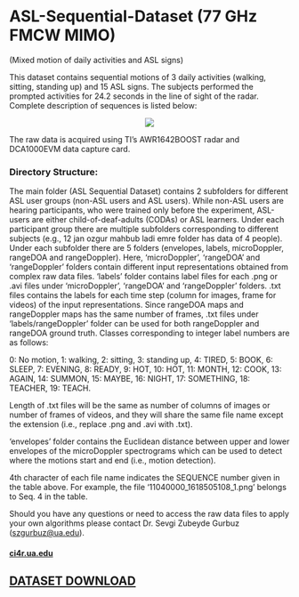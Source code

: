 # ASL-Sequential-Dataset (77 GHz FMCW MIMO)
(Mixed motion of daily activities and ASL signs)

This dataset contains sequential motions of 3 daily activities (walking, sitting, standing up) and 15 ASL signs. The subjects performed the prompted activities for 24.2 seconds in the line of sight of the radar. Complete description of sequences is listed below:

<p align="center">
  <img src="https://user-images.githubusercontent.com/66335348/123162029-bc279d00-d435-11eb-914b-06c5b20a4489.png" />
</p>

The raw data is acquired using TI’s AWR1642BOOST radar and DCA1000EVM data capture card.

### Directory Structure:

The main folder (ASL Sequential Dataset) contains 2 subfolders for different ASL user groups (non-ASL users and ASL users). While non-ASL users are hearing participants, who were trained only before the experiment, ASL-users are either child-of-deaf-adults (CODAs) or ASL learners. Under each participant group there are multiple subfolders corresponding to different subjects (e.g., 12 jan ozgur mahbub ladi emre folder has data of 4 people). Under each subfolder there are 5 folders (envelopes, labels, microDoppler, rangeDOA and rangeDoppler). Here, ‘microDoppler’, ‘rangeDOA’ and ‘rangeDoppler’ folders contain different input representations obtained from complex raw data files. ‘labels’ folder contains label files for each .png or .avi files under ‘microDoppler’, ‘rangeDOA’ and ‘rangeDoppler’ folders. .txt files contains the labels for each time step (column for images, frame for videos) of the input representations. Since rangeDOA maps and rangeDoppler maps has the same number of frames, .txt files under ‘labels/rangeDoppler’ folder can be used for both rangeDoppler and rangeDOA ground truth. Classes corresponding to integer label numbers are as follows:

0: No motion, 1: walking, 2: sitting, 3: standing up, 4: TIRED, 5: BOOK, 6: SLEEP, 7: EVENING, 8: READY, 9: HOT, 10: HOT, 11: MONTH, 12: COOK, 13: AGAIN, 14: SUMMON, 15: MAYBE, 16: NIGHT, 17: SOMETHING, 18: TEACHER, 19: TEACH.

Length of .txt files will be the same as number of columns of images or number of frames of videos, and they will share the same file name except the extension (i.e., replace .png and .avi with .txt).

‘envelopes’ folder contains the Euclidean distance between upper and lower envelopes of the microDoppler spectrograms which can be used to detect where the motions start and end (i.e., motion detection).

4th character of each file name indicates the SEQUENCE number given in the table above. For example, the file ‘11040000_1618505108_1.png’ belongs to Seq. 4 in the table.

Should you have any questions or need to access the raw data files to apply your own algorithms please contact Dr. Sevgi Zubeyde Gurbuz (szgurbuz@ua.edu).

#### [ci4r.ua.edu](https://ci4r.ua.edu)

## [DATASET DOWNLOAD](https://drive.google.com/drive/folders/1AZRB-uCphFzmG-q_0cvmIad1un4HPMxU?usp=sharing)
